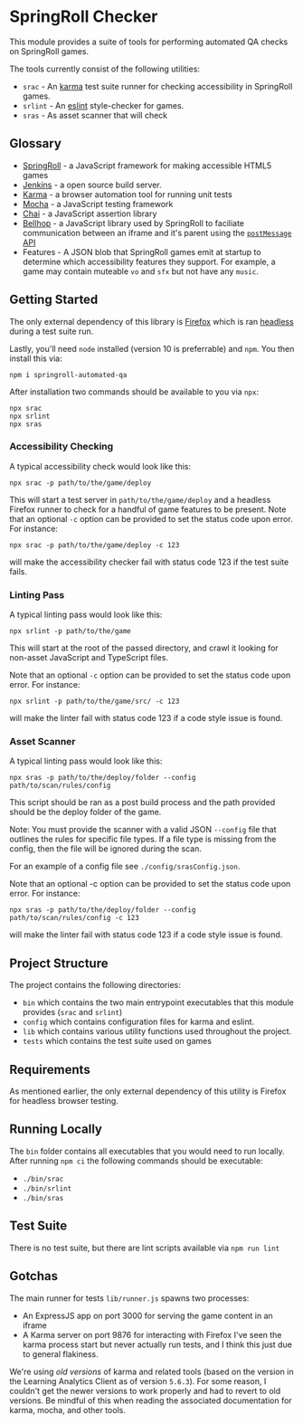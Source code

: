 # SpringRoll Checker
This module provides a suite of tools for performing automated QA checks on SpringRoll games.

The tools currently consist of the following utilities:
- `srac` - An [karma](https://karma-runner.github.io) test suite runner for checking accessibility in SpringRoll games.
- `srlint` - An [eslint](https://eslint.org) style-checker for games.
- `sras` - As asset scanner that will check 

## Glossary
- [SpringRoll](https://github.com/SpringRoll/SpringRoll) - a JavaScript framework for making accessible HTML5 games
- [Jenkins](https://jenkins.io/) - a open source build server.
- [Karma](https://karma-runner.github.io/4.0/index.html) - a browser automation tool for running unit tests
- [Mocha](https://mochajs.org/) - a JavaScript testing framework
- [Chai](https://www.chaijs.com/) - a JavaScript assertion library
- [Bellhop](https://github.com/SpringRoll/Bellhop) - a JavaScript library used by SpringRoll to faciliate communication
  between an iframe and it's parent using the [`postMessage` API](https://developer.mozilla.org/en-US/docs/Web/API/Window/postMessage)
- Features - A JSON blob that SpringRoll games emit at startup to determine which accessibility features they support.
  For example, a game may contain muteable `vo` and `sfx` but not have any `music`.

## Getting Started
The only external dependency of this library is [Firefox](https://www.mozilla.org/en-US/firefox/) which is ran
[headless](https://developer.mozilla.org/en-US/docs/Mozilla/Firefox/Headless_mode) during a test suite run.

Lastly, you'll need `node` installed (version 10 is preferrable) and `npm`. You then install this via:
```
npm i springroll-automated-qa
```

After installation two commands should be available to you via `npx`:
```
npx srac
npx srlint
npx sras
```

### Accessibility Checking
A typical accessibility check would look like this:
```
npx srac -p path/to/the/game/deploy
```

This will start a test server in `path/to/the/game/deploy` and a headless Firefox runner to check for a handful of game
features to be present.
Note that an optional `-c` option can be provided to set the status code upon error.
For instance:

```
npx srac -p path/to/the/game/deploy -c 123
```

will make the accessibility checker fail with status code 123 if the test suite fails.

### Linting Pass
A typical linting pass would look like this:
```
npx srlint -p path/to/the/game
```

This will start at the root of the passed directory, and crawl it looking for non-asset JavaScript and TypeScript files.

Note that an optional `-c` option can be provided to set the status code upon error.
For instance:

```
npx srlint -p path/to/the/game/src/ -c 123
```

will make the linter fail with status code 123 if a code style issue is found.

### Asset Scanner
A typical linting pass would look like this:
```
npx sras -p path/to/the/deploy/folder --config path/to/scan/rules/config
```
This script should be ran as a post build process and the path provided should be the deploy folder of the game.

Note: You must provide the scanner with a valid JSON `--config` file that outlines the rules for specific file types. If a file type is missing from the config, then the file will be ignored during the scan.

For an example of a config file see `./config/srasConfig.json`.

Note that an optional -c option can be provided to set the status code upon error. For instance:
```
npx sras -p path/to/the/deploy/folder --config path/to/scan/rules/config -c 123
```
will make the linter fail with status code 123 if a code style issue is found.

## Project Structure
The project contains the following directories:

- `bin` which contains the two main entrypoint executables that this module provides (`srac` and `srlint`)
- `config` which contains configuration files for karma and eslint.
- `lib` which contains various utility functions used throughout the project.
- `tests` which contains the test suite used on games

## Requirements
As mentioned earlier, the only external dependency of this utility is Firefox for headless browser testing.

## Running Locally
The `bin` folder contains all executables that you would need to run locally.
After running `npm ci` the following commands should be executable:
- `./bin/srac`
- `./bin/srlint`
- `./bin/sras`

## Test Suite
There is no test suite, but there are lint scripts available via `npm run lint`

## Gotchas
The main runner for tests `lib/runner.js` spawns two processes:
- An ExpressJS app on port 3000 for serving the game content in an iframe
- A Karma server on port 9876 for interacting with Firefox
I've seen the karma process start but never actually run tests, and I think this just due to general flakiness.

We're using _old versions_ of karma and related tools (based on the version in the Learning Analytics Client as of version `5.6.3`).
For some reason, I couldn't get the newer versions to work properly and had to revert to old versions.
Be mindful of this when reading the associated documentation for karma, mocha, and other tools.
